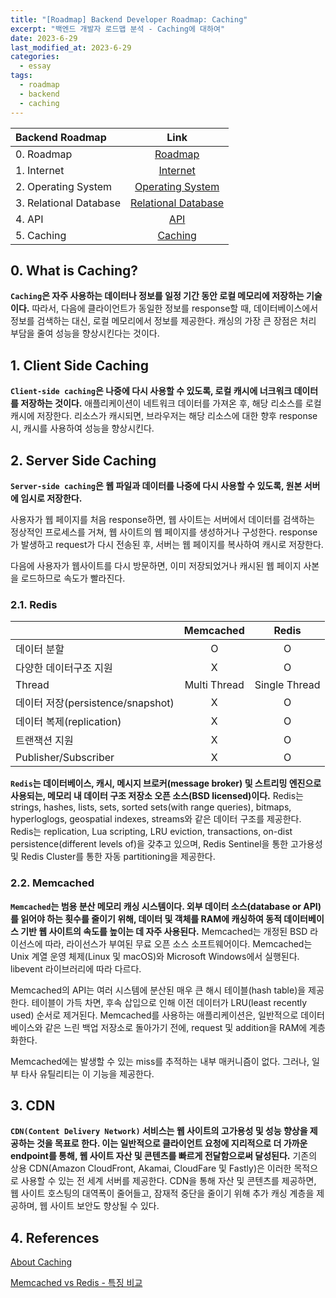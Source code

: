```yaml
---
title: "[Roadmap] Backend Developer Roadmap: Caching"
excerpt: "백엔드 개발자 로드맵 분석 - Caching에 대하여"
date: 2023-6-29
last_modified_at: 2023-6-29
categories:
  - essay
tags:
  - roadmap
  - backend
  - caching
---
```


|Backend Roadmap|Link|
|:---|:---:|
|0. Roadmap|[Roadmap](https://roadmap.sh/backend)|
|1. Internet|[Internet](https://burningfalls.github.io/essay/backend-roadmap-internet/)|
|2. Operating System|[Operating System](https://burningfalls.github.io/essay/backend-roadmap-os/)|
|3. Relational Database|[Relational Database](https://burningfalls.github.io/essay/backend-roadmap-relational-database/)|
|4. API|[API](https://burningfalls.github.io/essay/backend-roadmap-api/)|
|5. Caching|[Caching](https://burningfalls.github.io/essay/backend-roadmap-caching/)|

## 0. What is Caching?

**`Caching`은 자주 사용하는 데이터나 정보를 일정 기간 동안 로컬 메모리에 저장하는 기술이다.** 따라서, 다음에 클라이언트가 동일한 정보를 response할 때, 데이터베이스에서 정보를 검색하는 대신, 로컬 메모리에서 정보를 제공한다. 캐싱의 가장 큰 장점은 처리 부담을 줄여 성능을 향상시킨다는 것이다.

## 1. Client Side Caching

**`Client-side caching`은 나중에 다시 사용할 수 있도록, 로컬 캐시에 너크워크 데이터를 저장하는 것이다.** 애플리케이션이 네트워크 데이터를 가져온 후, 해당 리소스를 로컬 캐시에 저장한다. 리소스가 캐시되면, 브라우저는 해당 리소스에 대한 향후 response 시, 캐시를 사용하여 성능을 향상시킨다.

## 2. Server Side Caching

**`Server-side caching`은 웹 파일과 데이터를 나중에 다시 사용할 수 있도록, 원본 서버에 임시로 저장한다.**

사용자가 웹 페이지를 처음 response하면, 웹 사이트는 서버에서 데이터를 검색하는 정상적인 프로세스를 거쳐, 웹 사이트의 웹 페이지를 생성하거나 구성한다. response가 발생하고 request가 다시 전송된 후, 서버는 웹 페이지를 복사하여 캐시로 저장한다.

다음에 사용자가 웹사이트를 다시 방문하면, 이미 저장되었거나 캐시된 웹 페이지 사본을 로드하므로 속도가 빨라진다.

### 2.1. Redis

||Memcached|Redis|
|:--|:--:|:--:|
|데이터 분할|O|O|
|다양한 데이터구조 지원|X|O|
|Thread|Multi Thread|Single Thread|
|데이터 저장(persistence/snapshot)|X|O|
|데이터 복제(replication)|X|O|
|트랜잭션 지원|X|O|
|Publisher/Subscriber|X|O|

**`Redis`는 데이터베이스, 캐시, 메시지 브로커(message broker) 및 스트리밍 엔진으로 사용되는, 메모리 내 데이터 구조 저장소 오픈 소스(BSD licensed)이다.** Redis는 strings, hashes, lists, sets, sorted sets(with range queries), bitmaps, hyperloglogs, geospatial indexes, streams와 같은 데이터 구조를 제공한다. Redis는 replication, Lua scripting, LRU eviction, transactions, on-dist persistence(different levels of)을 갖추고 있으며, Redis Sentinel을 통한 고가용성 및 Redis Cluster를 통한 자동 partitioning을 제공한다.

### 2.2. Memcached

**`Memcached`는 범용 분산 메모리 캐싱 시스템이다. 외부 데이터 소스(database or API)를 읽어야 하는 횟수를 줄이기 위해, 데이터 및 객체를 RAM에 캐싱하여 동적 데이터베이스 기반 웹 사이트의 속도를 높이는 데 자주 사용된다.** Memcached는 개정된 BSD 라이선스에 따라, 라이선스가 부여된 무료 오픈 소스 소프트웨어이다. Memcached는 Unix 계열 운영 체제(Linux 및 macOS)와 Microsoft Windows에서 실행된다. libevent 라이브러리에 따라 다르다.

Memcached의 API는 여러 시스템에 분산된 매우 큰 해시 테이블(hash table)을 제공한다. 테이블이 가득 차면, 후속 삽입으로 인해 이전 데이터가 LRU(least recently used) 순서로 제거된다. Memcached를 사용하는 애플리케이션은, 일반적으로 데이터베이스와 같은 느린 백업 저장소로 돌아가기 전에, request 및 addition을 RAM에 계층화한다.

Memcached에는 발생할 수 있는 miss를 추적하는 내부 매커니즘이 없다. 그러나, 일부 타사 유틸리티는 이 기능을 제공한다.

## 3. CDN

**`CDN(Content Delivery Network)` 서비스는 웹 사이트의 고가용성 및 성능 향상을 제공하는 것을 목표로 한다. 이는 일반적으로 클라이언트 요청에 지리적으로 더 가까운 endpoint를 통해, 웹 사이트 자산 및 콘텐츠를 빠르게 전달함으로써 달성된다.** 기존의 상용 CDN(Amazon CloudFront, Akamai, CloudFare 및 Fastly)은 이러한 목적으로 사용할 수 있는 전 세계 서버를 제공한다. CDN을 통해 자산 및 콘텐츠를 제공하면, 웹 사이트 호스팅의 대역폭이 줄어들고, 잠재적 중단을 줄이기 위해 추가 캐싱 계층을 제공하며, 웹 사이트 보안도  향상될 수 있다.

## 4. References

[About Caching](https://roadmap.sh/backend)

[Memcached vs Redis - 특징 비교](https://luran.me/359)